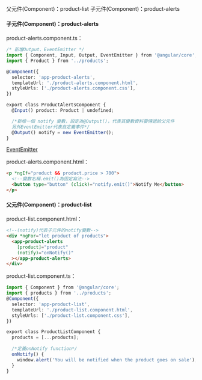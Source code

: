 父元件(Component)：product-list
子元件(Component)：product-alerts

#### 子元件(Component)：product-alerts
product-alerts.component.ts：
```typescript
/* 新增Output、EventEmitter */
import { Component, Input, Output, EventEmitter } from '@angular/core';
import { Product } from '../products';

@Component({
  selector: 'app-product-alerts',
  templateUrl: './product-alerts.component.html',
  styleUrls: ['./product-alerts.component.css'],
})

export class ProductAlertsComponent {
  @Input() product: Product | undefined;

  /*新增一個 notify 變數，設定為@Output()，代表其變數資料要傳遞給父元件
  另外EventEmitter代表自定義事件*/
  @Output() notify = new EventEmitter();
}
```

[EventEmitter](https://angular.tw/api/core/EventEmitter)

product-alerts.component.html：
```html
<p *ngIf="product && product.price > 700">
  <!--變數名稱.emit()為固定寫法-->
  <button type="button" (click)="notify.emit()">Notify Me</button>
</p>
```

#### 父元件(Component)：product-list
product-list.component.html：
```html
<!--(notify)代表子元件的notify變數-->
<div *ngFor="let product of products">
  <app-product-alerts
    [product]="product"
    (notify)="onNotify()"
  ></app-product-alerts>
</div>
```

product-list.component.ts：
```typescript
import { Component } from '@angular/core';
import { products } from '../products';
@Component({
  selector: 'app-product-list',
  templateUrl: './product-list.component.html',
  styleUrls: ['./product-list.component.css'],
})

export class ProductListComponent {
  products = [...products];
  
  /*定義onNotify function*/
  onNotify() {
    window.alert('You will be notified when the product goes on sale');
  }
}
```
